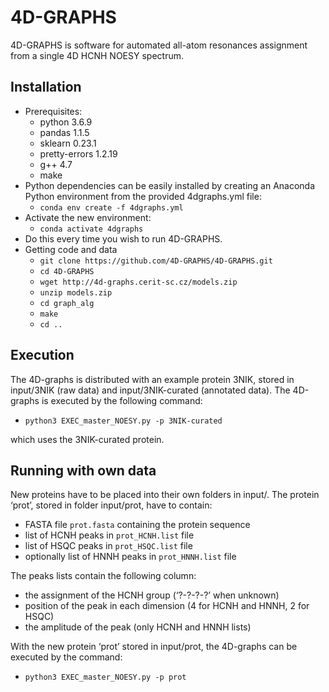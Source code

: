 4D-GRAPHS
=========

4D-GRAPHS is software for automated all-atom resonances assignment from a single 4D HCNH NOESY spectrum.

Installation
------------
* Prerequisites:
  - python 3.6.9
  - pandas 1.1.5
  - sklearn 0.23.1
  - pretty-errors 1.2.19
  - g++ 4.7
  - make
* Python dependencies can be easily installed by creating an Anaconda Python environment from the provided 4dgraphs.yml file:
  - `conda env create -f 4dgraphs.yml`
* Activate the new environment: 
  - `conda activate 4dgraphs`
* Do this every time you wish to run 4D-GRAPHS.
* Getting code and data
  - `git clone https://github.com/4D-GRAPHS/4D-GRAPHS.git`
  - `cd 4D-GRAPHS`
  - `wget http://4d-graphs.cerit-sc.cz/models.zip`
  - `unzip models.zip`
  - `cd graph_alg`
  - `make`
  - `cd ..`

Execution
---------
The 4D-graphs is distributed with an example protein 3NIK, stored in input/3NIK (raw data) and input/3NIK-curated (annotated data). The 4D-graphs is executed by the following command:
* `python3 EXEC_master_NOESY.py -p 3NIK-curated`

which uses the 3NIK-curated protein.

Running with own data
---------------------
New proteins have to be placed into their own folders in input/. The protein ‘prot’, stored in folder input/prot, have to contain:
 * FASTA file `prot.fasta` containing the protein sequence
 * list of HCNH peaks in `prot_HCNH.list` file
 * list of HSQC peaks in `prot_HSQC.list` file
 * optionally list of HNNH peaks in `prot_HNNH.list` file

The peaks lists contain the following column:
 * the assignment of the HCNH group (‘?-?-?-?’ when unknown)
 * position of the peak in each dimension (4 for HCNH and HNNH, 2 for HSQC)
 * the amplitude of the peak (only HCNH and HNNH lists)

With the new protein ‘prot’ stored in input/prot, the 4D-graphs can be executed by the command:
 * `python3 EXEC_master_NOESY.py -p prot`
